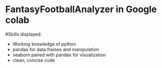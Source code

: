 # FantasyFootballAnalyzer in Google colab

#Skills displayed:
  - Working knowledge of python
  - pandas for data frames and manipulation
  - seaborn paired with pandas for visualization
  - clean, concise code

